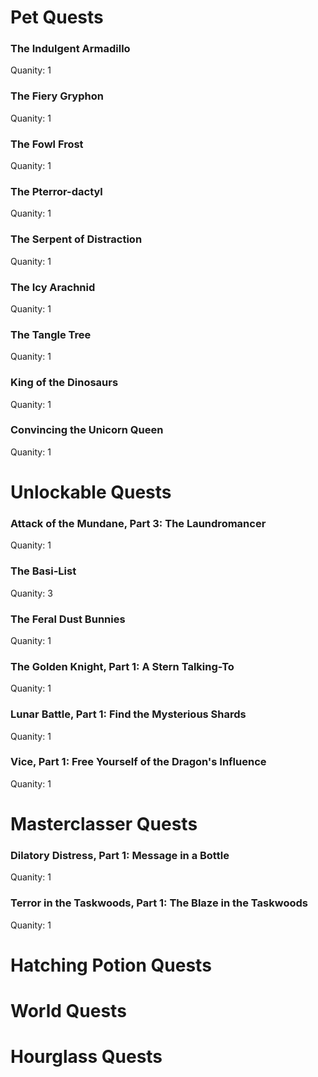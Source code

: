 # Pet Quests
### The Indulgent Armadillo

Quanity: 1

### The Fiery Gryphon

Quanity: 1

### The Fowl Frost

Quanity: 1

### The Pterror-dactyl

Quanity: 1

### The Serpent of Distraction

Quanity: 1

### The Icy Arachnid

Quanity: 1

### The Tangle Tree

Quanity: 1

### King of the Dinosaurs

Quanity: 1

### Convincing the Unicorn Queen

Quanity: 1

# Unlockable Quests
### Attack of the Mundane, Part 3: The Laundromancer

Quanity: 1

### The Basi-List

Quanity: 3

### The Feral Dust Bunnies

Quanity: 1

### The Golden Knight, Part 1: A Stern Talking-To

Quanity: 1

### Lunar Battle, Part 1: Find the Mysterious Shards

Quanity: 1

### Vice, Part 1: Free Yourself of the Dragon's Influence

Quanity: 1

# Masterclasser Quests
### Dilatory Distress, Part 1: Message in a Bottle

Quanity: 1

### Terror in the Taskwoods, Part 1: The Blaze in the Taskwoods

Quanity: 1

# Hatching Potion Quests
# World Quests
# Hourglass Quests
